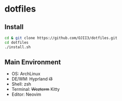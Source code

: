 # dotfiles

## Install

```sh
cd & git clone https://github.com/OJII3/dotfiles.git
cd dotfiles
./install.sh
```

## Main Environment

- OS: ArchLinux
- DE/WM: Hyprland ~~i3~~
- Shell: zsh
- Terminal: ~~Wezterm~~ Kitty
- Editor: Neovim
